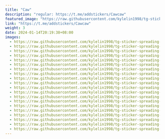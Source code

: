 ```yaml
---
title: "Caw"
description: "regular: https://t.me/addstickers/Cawcaw"
featured_image: "https://raw.githubusercontent.com/kylelin1998/tg-sticker-spreading-worldwide-images/main/img/8bb0fa86-7ddf-4846-87ac-f3ebb696bcb4.jpg"
link: "https://t.me/addstickers/Cawcaw"
weight: 3
date: 2024-01-14T20:19:38+08:00
images:
  - https://raw.githubusercontent.com/kylelin1998/tg-sticker-spreading-worldwide-images/main/img/8bb0fa86-7ddf-4846-87ac-f3ebb696bcb4.jpg
  - https://raw.githubusercontent.com/kylelin1998/tg-sticker-spreading-worldwide-images/main/img/502f8941-c1f9-4300-bdd9-6abc338ac111.jpg
  - https://raw.githubusercontent.com/kylelin1998/tg-sticker-spreading-worldwide-images/main/img/91c0a5af-b81c-432e-9521-10da5c49ca6a.jpg
  - https://raw.githubusercontent.com/kylelin1998/tg-sticker-spreading-worldwide-images/main/img/f5c13695-6aff-4b51-b4cc-20c64626d590.jpg
  - https://raw.githubusercontent.com/kylelin1998/tg-sticker-spreading-worldwide-images/main/img/4dc852ed-7381-41d2-b966-84c95c7a6a83.jpg
  - https://raw.githubusercontent.com/kylelin1998/tg-sticker-spreading-worldwide-images/main/img/baf4427f-45e2-46eb-830d-039a08b33d15.jpg
  - https://raw.githubusercontent.com/kylelin1998/tg-sticker-spreading-worldwide-images/main/img/f7248e90-3994-4c0f-a2bf-aae25112b674.jpg
  - https://raw.githubusercontent.com/kylelin1998/tg-sticker-spreading-worldwide-images/main/img/5694f384-75bc-4be4-968f-aa7b3ac5ecd5.jpg
  - https://raw.githubusercontent.com/kylelin1998/tg-sticker-spreading-worldwide-images/main/img/33671f95-6f99-4a4e-bdb6-05a79b55f909.jpg
  - https://raw.githubusercontent.com/kylelin1998/tg-sticker-spreading-worldwide-images/main/img/f945fca3-a9ca-4b4a-8cbc-dead5aeb9180.jpg
  - https://raw.githubusercontent.com/kylelin1998/tg-sticker-spreading-worldwide-images/main/img/43b320f3-54f8-493f-81dd-e9448ea0c20a.jpg
  - https://raw.githubusercontent.com/kylelin1998/tg-sticker-spreading-worldwide-images/main/img/72fc0b47-9ccc-40b4-8492-9a8abb2129ec.jpg
  - https://raw.githubusercontent.com/kylelin1998/tg-sticker-spreading-worldwide-images/main/img/84792f41-b943-449e-9250-557fb2554de5.jpg
  - https://raw.githubusercontent.com/kylelin1998/tg-sticker-spreading-worldwide-images/main/img/70613861-4271-49c9-bc8d-2fb6a1148f32.jpg
  - https://raw.githubusercontent.com/kylelin1998/tg-sticker-spreading-worldwide-images/main/img/c2e93859-0ebc-47bc-b65b-11dca4011598.jpg
  - https://raw.githubusercontent.com/kylelin1998/tg-sticker-spreading-worldwide-images/main/img/bab0b1d7-ea81-4b45-b743-bd3d313d9a67.jpg
  - https://raw.githubusercontent.com/kylelin1998/tg-sticker-spreading-worldwide-images/main/img/796b2cb2-f0ee-452a-9bac-a70e53fab5d9.jpg
  - https://raw.githubusercontent.com/kylelin1998/tg-sticker-spreading-worldwide-images/main/img/b7cd142a-7cbb-4394-a71b-e0e5059777d2.jpg
  - https://raw.githubusercontent.com/kylelin1998/tg-sticker-spreading-worldwide-images/main/img/62e12ce6-34be-4de3-94b2-7b2086ab066d.jpg
  - https://raw.githubusercontent.com/kylelin1998/tg-sticker-spreading-worldwide-images/main/img/7006241f-19ec-40df-8fe7-ac5660b02327.jpg
---
```

